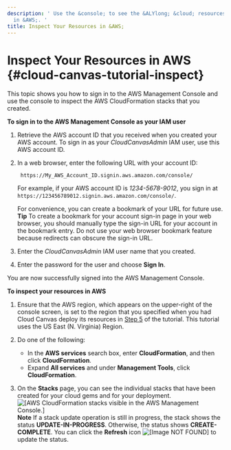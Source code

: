 ```yaml
---
description: ' Use the &console; to see the &ALYlong; &cloud; resources that you created
  in &AWS;. '
title: Inspect Your Resources in &AWS;
---
```

# Inspect Your Resources in AWS {#cloud-canvas-tutorial-inspect}

This topic shows you how to sign in to the AWS Management Console and use the console to inspect the AWS CloudFormation stacks that you created\.

**To sign in to the AWS Management Console as your IAM user**

1. Retrieve the AWS account ID that you received when you created your AWS account\. To sign in as your *CloudCanvasAdmin* IAM user, use this AWS account ID\.

1. In a web browser, enter the following URL with your account ID:

   ```
    https://My_AWS_Account_ID.signin.aws.amazon.com/console/
   ```

    For example, if your AWS account ID is *1234\-5678\-9012*, you sign in at `https://123456789012.signin.aws.amazon.com/console/`\.

   For convenience, you can create a bookmark of your URL for future use\.
**Tip**
To create a bookmark for your account sign\-in page in your web browser, you should manually type the sign\-in URL for your account in the bookmark entry\. Do not use your web browser bookmark feature because redirects can obscure the sign\-in URL\.

1. Enter the *CloudCanvasAdmin* IAM user name that you created\.

1. Enter the password for the user and choose **Sign In**\.

You are now successfully signed into the AWS Management Console\.

**To inspect your resources in AWS**

1. Ensure that the AWS region, which appears on the upper\-right of the console screen, is set to the region that you specified when you had Cloud Canvas deploy its resources in [Step 5](/docs/userguide/gems/cloud-canvas/tutorial#cloud-canvas-tutorial-upload-resources-to-aws-and-create-a-deployment) of the tutorial\. This tutorial uses the US East \(N\. Virginia\) Region\.

1. Do one of the following:
   + In the **AWS services** search box, enter **CloudFormation**, and then click **CloudFormation**\.
   + Expand **All services** and under **Management Tools**, click **CloudFormation**\.

1. On the **Stacks** page, you can see the individual stacks that have been created for your cloud gems and for your deployment\.
![\[AWS CloudFormation stacks visible in the AWS Management Console.\]](/images/userguide/cloud_canvas/cloud-canvas-tutorial-cfn-stacks.png)
**Note**
If a stack update operation is still in progress, the stack shows the status **UPDATE\-IN\-PROGRESS**\. Otherwise, the status shows **CREATE\-COMPLETE**\. You can click the **Refresh** icon ![\[Image NOT FOUND\]](/images/userguide/cloud_canvas/cloud-canvas-tutorial-cfn-stacks-refresh.png) to update the status\.
